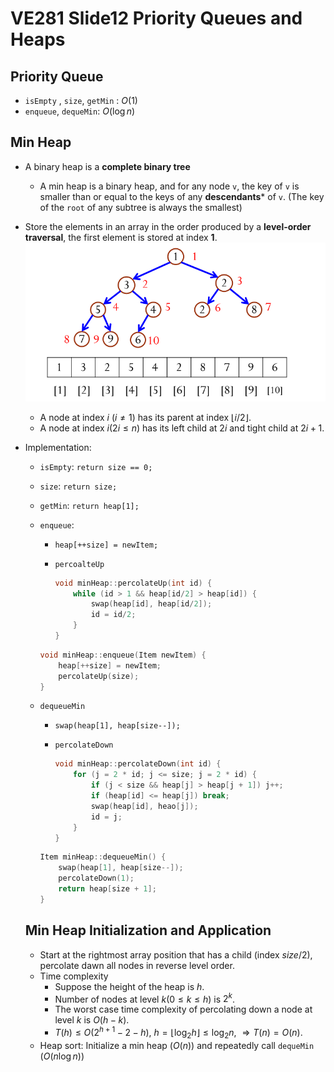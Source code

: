 # VE281 Slide12 Priority Queues and Heaps

## Priority Queue

* `isEmpty` , `size`, `getMin` : $O(1)$
* `enqueue`, `dequeMin`: $O(\log n)$

## Min Heap

* A binary heap is a **complete binary tree**

  * A min heap is a binary heap, and for any node `v`, the key of `v` is smaller than or equal to the keys of any **descendants*** of `v`.	(The key of the `root` of any subtree is always the smallest)

* Store the elements in an array in the order produced by a **level-order traversal**, the first element is stored at index **1**.
  ![](https://github.com/chuleichen/ji-ve281-slide_notes/blob/master/fig/%E6%89%B9%E6%B3%A8%202019-11-13%20161732.png?raw=true)

  * A node at index $i$ ($i \not= 1$) has its parent at index $\lfloor i/2 \rfloor$.
  * A node at index $i (2i \leq n)$ has its left child at $2i$ and tight child at $2i+1$.

* Implementation: 

  * `isEmpty`: `return size == 0;`

  * `size`: `return size;`

  * `getMin`: `return heap[1];`

  * `enqueue`: 

    * `heap[++size] = newItem;`

    * `percoalteUp`

      ```c++
      void minHeap::percolateUp(int id) {
          while (id > 1 && heap[id/2] > heap[id]) {
              swap(heap[id], heap[id/2]);
              id = id/2;
          }
      }
      ```

    ```c++
    void minHeap::enqueue(Item newItem) {
        heap[++size] = newItem;
        percolateUp(size);
    }
    ```

  * `dequeueMin`

    * `swap(heap[1], heap[size--]);`

    * `percolateDown`

      ```c++
      void minHeap::percolateDown(int id) {
          for (j = 2 * id; j <= size; j = 2 * id) {
              if (j < size && heap[j] > heap[j + 1]) j++;
              if (heap[id] <= heap[j]) break;
              swap(heap[id], heao[j]);
              id = j;
          }
      }
      ```

    ```c++
    Item minHeap::dequeueMin() {
        swap(heap[1], heap[size--]);
        percolateDown(1);
        return heap[size + 1];
    }
    ```

  ## Min Heap Initialization and Application

  * Start at the rightmost array position that has a child (index $size/2$), percolate dawn all nodes in reverse level order.
  * Time complexity
    * Suppose the height of the heap is $h$.
    * Number of nodes at level $k (0 \leq k \leq h)$ is $2^k$.
    * The worst case time complexity of percolating down a node at level $k$ is $O(h - k)$. 
    * $T(h) \leq O(2^{h+1}-2-h)$, $h = \lfloor \log_2h \rfloor \leq \log_2 n$, $\Rightarrow T(n) = O(n)$.
  * Heap sort: Initialize a min heap ($O(n)$) and repeatedly call `dequeMin` ($O(n\log n)$)

